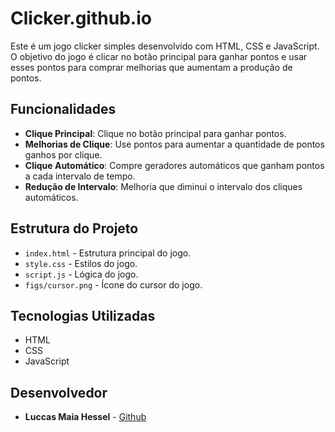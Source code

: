 # Clicker.github.io

Este é um jogo clicker simples desenvolvido com HTML, CSS e JavaScript. O objetivo do jogo é clicar no botão principal para ganhar pontos e usar esses pontos para comprar melhorias que aumentam a produção de pontos.
## Funcionalidades 
- **Clique Principal**: Clique no botão principal para ganhar pontos.
- **Melhorias de Clique**: Use pontos para aumentar a quantidade de pontos ganhos por clique.
- **Clique Automático**: Compre geradores automáticos que ganham pontos a cada intervalo de tempo. 
- **Redução de Intervalo**: Melhoria que diminui o intervalo dos cliques automáticos.

## Estrutura do Projeto
- `index.html` - Estrutura principal do jogo.
- `style.css` - Estilos do jogo.
- `script.js` - Lógica do jogo.
- `figs/cursor.png` - Ícone do cursor do jogo.

## Tecnologias Utilizadas
- HTML
- CSS
- JavaScript

## Desenvolvedor
- **Luccas Maia Hessel** - [Github](https://github.com/LuccasHessel)
